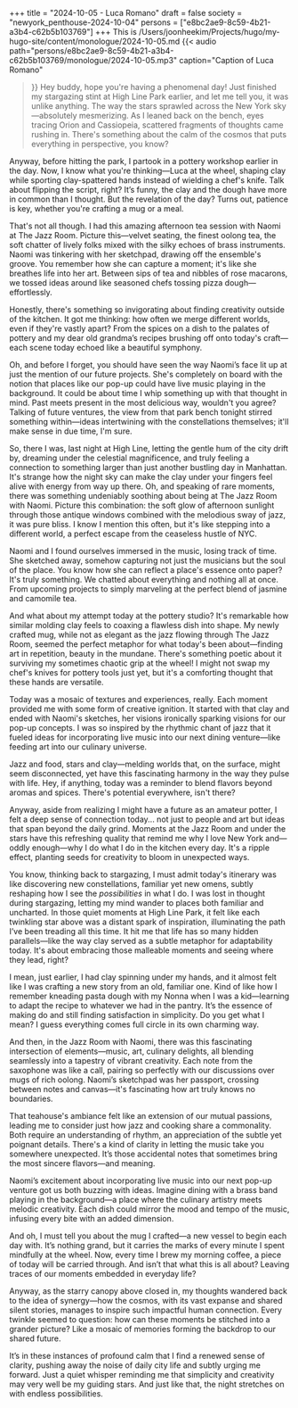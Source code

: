 +++
title = "2024-10-05 - Luca Romano"
draft = false
society = "newyork_penthouse-2024-10-04"
persons = ["e8bc2ae9-8c59-4b21-a3b4-c62b5b103769"]
+++
This is /Users/joonheekim/Projects/hugo/my-hugo-site/content/monologue/2024-10-05.md
{{< audio
    path="persons/e8bc2ae9-8c59-4b21-a3b4-c62b5b103769/monologue/2024-10-05.mp3" 
    caption="Caption of Luca Romano"
>}}
Hey buddy, hope you're having a phenomenal day!
Just finished my stargazing stint at High Line Park earlier, and let me tell you, it was unlike anything. The way the stars sprawled across the New York sky—absolutely mesmerizing. As I leaned back on the bench, eyes tracing Orion and Cassiopeia, scattered fragments of thoughts came rushing in. There's something about the calm of the cosmos that puts everything in perspective, you know? 

Anyway, before hitting the park, I partook in a pottery workshop earlier in the day. Now, I know what you're thinking—Luca at the wheel, shaping clay while sporting clay-spattered hands instead of wielding a chef's knife. Talk about flipping the script, right? It’s funny, the clay and the dough have more in common than I thought. But the revelation of the day? Turns out, patience is key, whether you're crafting a mug or a meal. 

That's not all though. I had this amazing afternoon tea session with Naomi at The Jazz Room. Picture this—velvet seating, the finest oolong tea, the soft chatter of lively folks mixed with the silky echoes of brass instruments. Naomi was tinkering with her sketchpad, drawing off the ensemble's groove. You remember how she can capture a moment; it's like she breathes life into her art. Between sips of tea and nibbles of rose macarons, we tossed ideas around like seasoned chefs tossing pizza dough—effortlessly. 

Honestly, there's something so invigorating about finding creativity outside of the kitchen. It got me thinking: how often we merge different worlds, even if they're vastly apart? From the spices on a dish to the palates of pottery and my dear old grandma’s recipes brushing off onto today's craft—each scene today echoed like a beautiful symphony.

Oh, and before I forget, you should have seen the way Naomi’s face lit up at just the mention of our future projects. She's completely on board with the notion that places like our pop-up could have live music playing in the background. It could be about time I whip something up with that thought in mind. Past meets present in the most delicious way, wouldn't you agree? Talking of future ventures, the view from that park bench tonight stirred something within—ideas intertwining with the constellations themselves; it'll make sense in due time, I'm sure.

So, there I was, last night at High Line, letting the gentle hum of the city drift by, dreaming under the celestial magnificence, and truly feeling a connection to something larger than just another bustling day in Manhattan. It's strange how the night sky can make the clay under your fingers feel alive with energy from way up there.
Oh, and speaking of rare moments, there was something undeniably soothing about being at The Jazz Room with Naomi. Picture this combination: the soft glow of afternoon sunlight through those antique windows combined with the melodious sway of jazz, it was pure bliss. I know I mention this often, but it's like stepping into a different world, a perfect escape from the ceaseless hustle of NYC.

Naomi and I found ourselves immersed in the music, losing track of time. She sketched away, somehow capturing not just the musicians but the soul of the place. You know how she can reflect a place's essence onto paper? It's truly something. We chatted about everything and nothing all at once. From upcoming projects to simply marveling at the perfect blend of jasmine and camomile tea.

And what about my attempt today at the pottery studio? It's remarkable how similar molding clay feels to coaxing a flawless dish into shape. My newly crafted mug, while not as elegant as the jazz flowing through The Jazz Room, seemed the perfect metaphor for what today's been about—finding art in repetition, beauty in the mundane. There's something poetic about it surviving my sometimes chaotic grip at the wheel! I might not swap my chef's knives for pottery tools just yet, but it's a comforting thought that these hands are versatile. 

Today was a mosaic of textures and experiences, really. Each moment provided me with some form of creative ignition. It started with that clay and ended with Naomi's sketches, her visions ironically sparking visions for our pop-up concepts. I was so inspired by the rhythmic chant of jazz that it fueled ideas for incorporating live music into our next dining venture—like feeding art into our culinary universe. 

Jazz and food, stars and clay—melding worlds that, on the surface, might seem disconnected, yet have this fascinating harmony in the way they pulse with life. Hey, if anything, today was a reminder to blend flavors beyond aromas and spices. There's potential everywhere, isn't there? 

Anyway, aside from realizing I might have a future as an amateur potter, I felt a deep sense of connection today... not just to people and art but ideas that span beyond the daily grind. Moments at the Jazz Room and under the stars have this refreshing quality that remind me why I love New York and—oddly enough—why I do what I do in the kitchen every day. It's a ripple effect, planting seeds for creativity to bloom in unexpected ways. 

You know, thinking back to stargazing, I must admit today's itinerary was like discovering new constellations, familiar yet new omens, subtly reshaping how I see the *possibilities* in what I do.
I was lost in thought during stargazing, letting my mind wander to places both familiar and uncharted. In those quiet moments at High Line Park, it felt like each twinkling star above was a distant spark of inspiration, illuminating the path I’ve been treading all this time. It hit me that life has so many hidden parallels—like the way clay served as a subtle metaphor for adaptability today. It's about embracing those malleable moments and seeing where they lead, right?

I mean, just earlier, I had clay spinning under my hands, and it almost felt like I was crafting a new story from an old, familiar one. Kind of like how I remember kneading pasta dough with my Nonna when I was a kid—learning to adapt the recipe to whatever we had in the pantry. It’s the essence of making do and still finding satisfaction in simplicity. Do you get what I mean? I guess everything comes full circle in its own charming way.

And then, in the Jazz Room with Naomi, there was this fascinating intersection of elements—music, art, culinary delights, all blending seamlessly into a tapestry of vibrant creativity. Each note from the saxophone was like a call, pairing so perfectly with our discussions over mugs of rich oolong. Naomi’s sketchpad was her passport, crossing between notes and canvas—it's fascinating how art truly knows no boundaries.

That teahouse's ambiance felt like an extension of our mutual passions, leading me to consider just how jazz and cooking share a commonality. Both require an understanding of rhythm, an appreciation of the subtle yet poignant details. There's a kind of clarity in letting the music take you somewhere unexpected. It’s those accidental notes that sometimes bring the most sincere flavors—and meaning.

Naomi’s excitement about incorporating live music into our next pop-up venture got us both buzzing with ideas. Imagine dining with a brass band playing in the background—a place where the culinary artistry meets melodic creativity. Each dish could mirror the mood and tempo of the music, infusing every bite with an added dimension.

And oh, I must tell you about the mug I crafted—a new vessel to begin each day with. It’s nothing grand, but it carries the marks of every minute I spent mindfully at the wheel. Now, every time I brew my morning coffee, a piece of today will be carried through. And isn’t that what this is all about? Leaving traces of our moments embedded in everyday life?

Anyway, as the starry canopy above closed in, my thoughts wandered back to the idea of synergy—how the cosmos, with its vast expanse and shared silent stories, manages to inspire such impactful human connection. Every twinkle seemed to question: how can these moments be stitched into a grander picture? Like a mosaic of memories forming the backdrop to our shared future. 

It’s in these instances of profound calm that I find a renewed sense of clarity, pushing away the noise of daily city life and subtly urging me forward. Just a quiet whisper reminding me that simplicity and creativity may very well be my guiding stars.
And just like that, the night stretches on with endless possibilities.
